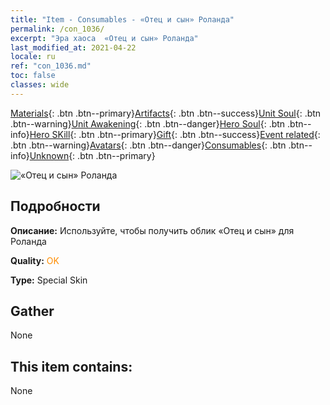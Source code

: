 ```yaml
---
title: "Item - Consumables - «Отец и сын» Роланда"
permalink: /con_1036/
excerpt: "Эра хаоса  «Отец и сын» Роланда"
last_modified_at: 2021-04-22
locale: ru
ref: "con_1036.md"
toc: false
classes: wide
---
```

 [Materials](/ItemsRU/){: .btn .btn--primary}[Artifacts](/ItemsRU/Artifacts/){: .btn .btn--success}[Unit Soul](/ItemsRU/UnitSoul/){: .btn .btn--warning}[Unit Awakening](/ItemsRU/UnitAwakening/){: .btn .btn--danger}[Hero Soul](/ItemsRU/HeroSoul/){: .btn .btn--info}[Hero SKill](/ItemsRU/HeroSkill/){: .btn .btn--primary}[Gift](/ItemsRU/Gift/){: .btn .btn--success}[Event related](/ItemsRU/Events/){: .btn .btn--warning}[Avatars](/ItemsRU/Avatars/){: .btn .btn--danger}[Consumables](/ItemsRU/Consumables/){: .btn .btn--info}[Unknown](/ItemsRU/Unknown/){: .btn .btn--primary}

 ![«Отец и сын» Роланда](/images/h/h_Roland9.jpg)

## Подробности
 **Описание:** Используйте, чтобы получить облик «Отец и сын» для Роланда

 **Quality:** <span style="color: #FF8C00">OK</span>

 **Type:** Special Skin

## Gather

  None

## This item contains:

  None

